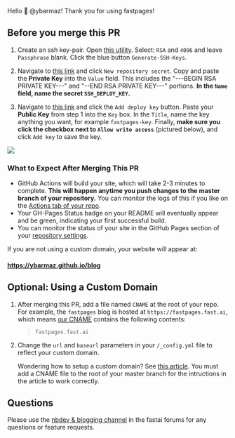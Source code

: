 Hello :wave: @ybarmaz!  Thank you for using fastpages!  

## Before you merge this PR

1. Create an ssh key-pair.  Open <a href="https://8gwifi.org/sshfunctions.jsp" target="_blank">this utility</a>. Select: `RSA` and `4096` and leave `Passphrase` blank.  Click the blue button `Generate-SSH-Keys`.

2. Navigate to <a href="https://github.com/ybarmaz/blog/settings/secrets" target="_blank">this link</a> and click `New repository secret`.  Copy and paste the **Private Key** into the `Value` field. This includes the "---BEGIN RSA PRIVATE KEY---" and "--END RSA PRIVATE KEY---" portions. **In the `Name` field, name the secret `SSH_DEPLOY_KEY`.**

3. Navigate to <a href="https://github.com/ybarmaz/blog/settings/keys" target="_blank">this link</a> and click the `Add deploy key` button.  Paste your **Public Key** from step 1 into the `Key` box.  In the `Title`, name the key anything you want, for example `fastpages-key`.  Finally, **make sure you click the checkbox next to `Allow write access`** (pictured below), and click `Add key` to save the key.

![](https://raw.githubusercontent.com/fastai/fastpages/master/_fastpages_docs/_checkbox.png)


### What to Expect After Merging This PR

- GitHub Actions will build your site, which will take 2-3 minutes to complete.  **This will happen anytime you push changes to the master branch of your repository.**  You can monitor the logs of this if you like on the [Actions tab of your repo](https://github.com/ybarmaz/blog/actions).
- Your GH-Pages Status badge on your README will eventually appear and be green, indicating your first successful build.
- You can monitor the status of your site in the GitHub Pages section of your [repository settings](https://github.com/ybarmaz/blog/settings).

If you are not using a custom domain, your website will appear at: 

#### https://ybarmaz.github.io/blog


## Optional: Using a Custom Domain

1. After merging this PR, add a file named `CNAME` at the root of your repo.  For example, the `fastpages` blog is hosted at `https://fastpages.fast.ai`, which means [our CNAME](https://github.com/fastai/fastpages/blob/master/CNAME) contains the following contents: 

        
    >`fastpages.fast.ai`


2. Change the `url` and `baseurl` parameters in your `/_config.yml` file to reflect your custom domain.


    Wondering how to setup a custom domain?  See [this article](https://dev.to/trentyang/how-to-setup-google-domain-for-github-pages-1p58).  You must add a CNAME file to the root of your master branch for the intructions in the article to work correctly.


## Questions

Please use the [nbdev & blogging channel](https://forums.fast.ai/c/fastai-users/nbdev/48) in the fastai forums for any questions or feature requests.
